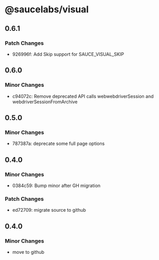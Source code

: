 # @saucelabs/visual

## 0.6.1

### Patch Changes

- 926996f: Add Skip support for SAUCE_VISUAL_SKIP

## 0.6.0

### Minor Changes

- c94072c: Remove deprecated API calls webwebdriverSession and webdriverSessionFromArchive

## 0.5.0

### Minor Changes

- 787387a: deprecate some full page options

## 0.4.0

### Minor Changes

- 0384c59: Bump minor after GH migration

### Patch Changes

- ed72709: migrate source to github

## 0.4.0

### Minor Changes

- move to github
